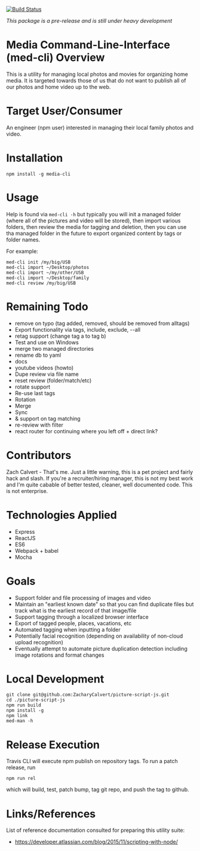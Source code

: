 [![Build Status](https://travis-ci.org/ZacharyCalvert/picture-script-js.svg?branch=master)](https://travis-ci.org/ZacharyCalvert/picture-script-js)

 _*This package is a pre-release and is still under heavy development*_

# Media Command-Line-Interface (med-cli)  Overview

This is a utility for managing local photos and movies for organizing home media.  It is targeted towards those of us that do not want to publish all of our photos and home video up to the web.

# Target User/Consumer

An engineer (npm user) interested in managing their local family photos and video.  

# Installation

```
npm install -g media-cli
```

# Usage

Help is found via ```med-cli -h``` but typically you will init a managed folder (where all of the pictures and video will be stored), then import various folders, then review the media for tagging and deletion, then you can use tha managed folder in the future to export organized content by tags or folder names.

For example:
```
med-cli init /my/big/USB
med-cli import ~/Desktop/photos
med-cli import ~/my/other/USB
med-cli import ~/Desktop/family
med-cli review /my/big/USB
```

# Remaining Todo 
- remove on typo (tag added, removed, should be removed from alltags)
- Export functionality via tags, include, exclude, --all
- retag support (change tag a to tag b)
- Test and use on Windows
- merge two managed directories
- rename db to yaml
- docs
- youtube videos (howto)
- Dupe review via file name
- reset review (folder/match/etc)
- rotate support
- Re-use last tags
- Rotation
- Merge
- Sync
- & support on tag matching
- re-review with filter
- react router for continuing where you left off + direct link?


# Contributors

Zach Calvert - That's me.  Just a little warning, this is a pet project and fairly hack and slash.  If you're a recruiter/hiring manager, this is not my best work and I'm quite cabable of better tested, cleaner, well documented code.  This is not enterprise.

# Technologies Applied

- Express
- ReactJS
- ES6
- Webpack + babel
- Mocha

# Goals
- Support folder and file processing of images and video
- Maintain an "earliest known date" so that you can find duplicate files but track what is the earliest record of that image/file
- Support tagging through a localized browser interface
- Export of tagged people, places, vacations, etc
- Automated tagging when inputting a folder
- Potentially facial recognition (depending on availability of non-cloud upload recognition)
- Eventually attempt to automate picture duplication detection including image rotations and format changes

# Local Development

```
git clone git@github.com:ZacharyCalvert/picture-script-js.git
cd ./picture-script-js
npm run build
npm install -g
npm link
med-man -h
```

# Release Execution

Travis CLI will execute npm publish on repository tags.  To run a patch release, run 
```
npm run rel
```
which will build, test, patch bump, tag git repo, and push the tag to github.

# Links/References

List of reference documentation consulted for preparing this utility suite:
- <https://developer.atlassian.com/blog/2015/11/scripting-with-node/>

